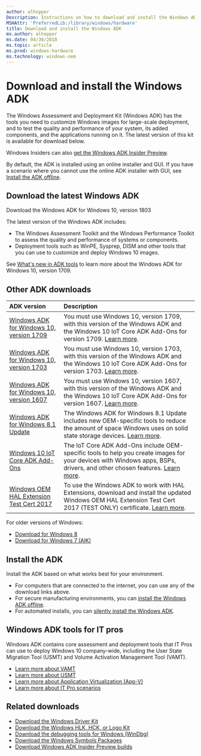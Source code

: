 ```yaml
---
author: alhopper
Description: Instructions on how to download and install the Windows ADK
MSHAttr: 'PreferredLib:/library/windows/hardware'
title: Download and install the Windows ADK
ms.author: alhopper
ms.date: 04/30/2018
ms.topic: article
ms.prod: windows-hardware
ms.technology: windows-oem
---
```

# Download and install the Windows ADK

The Windows Assessment and Deployment Kit (Windows ADK) has the tools you need to customize Windows images for large-scale deployment, and to test the quality and performance of your system, its added components, and the applications running on it. The latest version of this kit is available for download below.

Windows Insiders can also [get the Windows ADK Insider Preview](https://www.microsoft.com/software-download/windowsinsiderpreviewADK).

By default, the ADK is installed using an online installer and GUI. If you have a scenario where you cannot use the online ADK installer with GUI, see [Install the ADK offline](adk-offline-install.md).

## Download the latest Windows ADK

Download the Windows ADK for Windows 10, version 1803

The latest version of the Windows ADK includes:

* The Windows Assessment Toolkit and the Windows Performance Toolkit to assess the quality and performance of systems or components.
* Deployment tools such as WinPE, Sysprep, DISM and other tools that you can use to customize and deploy Windows 10 images.

See [What's new in ADK tools](what-s-new-in-kits-and-tools.md) to learn more about the Windows ADK for Windows 10, version 1709.

## Other ADK downloads

| ADK version                               | Description                                           |
|:------------------------------------------|:------------------------------------------------------|
| [Windows ADK for Windows 10, version 1709](https://go.microsoft.com/fwlink/p/?linkid=859206)  | You must use Windows 10, version 1709, with this version of the Windows ADK and the Windows 10 IoT Core ADK Add-Ons for version 1709. [Learn more](what-s-new-in-kits-and-tools.md#whats-new-in-the-windows-adk-for-windows-10-version-1709). |
| [Windows ADK for Windows 10, version 1703](https://go.microsoft.com/fwlink/p/?LinkId=845542) | You must use Windows 10, version 1703, with this version of the Windows ADK and the Windows 10 IoT Core ADK Add-Ons for version 1703. [Learn more](what-s-new-in-kits-and-tools.md#whats-new-in-the-windows-adk-for-windows-10-version-1703).  |
| [Windows ADK for Windows 10, version 1607](https://go.microsoft.com/fwlink/p/?LinkId=526740) | You must use Windows 10, version 1607, with this version of the Windows ADK and the Windows 10 IoT Core ADK Add-Ons for version 1607. [Learn more](what-s-new-in-kits-and-tools.md#whats-new-in-the-windows-adk-for-windows-10-version-1607). |
| [Windows ADK for Windows 8.1 Update](https://go.microsoft.com/fwlink/p/?LinkId=393005) | The Windows ADK for Windows 8.1 Update includes new OEM-specific tools to reduce the amount of space Windows uses on solid state storage devices. [Learn more](https://docs.microsoft.com/en-us/previous-versions/windows/it-pro/windows-8.1-and-8/dn247001(v=win.10)). |
| [Windows 10 IoT Core ADK Add-Ons](https://go.microsoft.com/fwlink/p/?LinkId=735028) | The IoT Core ADK Add-Ons include OEM-specific tools to help you create images for your devices with Windows apps, BSPs, drivers, and other chosen features. [Learn more](https://docs.microsoft.com/en-us/windows-hardware/manufacture/iot/iot-core-adk-addons). |
| [Windows OEM HAL Extension Test Cert 2017](https://go.microsoft.com/fwlink/?linkid=872294) | To use the Windows ADK to work with HAL Extensions, download and install the updated Windows OEM HAL Extension Test Cert 2017 (TEST ONLY) certificate. [Learn more](https://support.microsoft.com/help/4131991). |

For older versions of Windows:

* [Download for Windows 8](https://www.microsoft.com/en-us/download/details.aspx?id=30652)
* [Download for Windows 7 (AIK)](https://www.microsoft.com/en-us/download/details.aspx?id=5753)

## Install the ADK

Install the ADK based on what works best for your environment.

* For computers that are connected to the internet, you can use any of the download links above.
* For secure manufacturing environments, you can [install the Windows ADK offline](adk-offline-install.md).
* For automated installs, you can [silently install the Windows ADK](adk-offline-install.md#install-the-windows-adk-on-an-offline-computer-using-the-command-line).

## Windows ADK tools for IT pros

Windows ADK contains core assessment and deployment tools that IT Pros can use to deploy Windows 10 company-wide, including the User State Migration Tool (USMT) and Volume Activation Management Tool (VAMT).

* [Learn more about VAMT](https://docs.microsoft.com/en-us/windows/deployment/volume-activation/volume-activation-management-tool)
* [Learn more about USMT](https://docs.microsoft.com/en-us/windows/deployment/usmt/usmt-technical-reference)
* [Learn more about Application Virtualization (App-V)](https://docs.microsoft.com/en-us/windows/application-management/app-v/appv-for-windows)
* [Learn more about IT Pro scenarios](https://docs.microsoft.com/en-us/windows/deployment/windows-adk-scenarios-for-it-pros)

## Related downloads

* [Download the Windows Driver Kit](https://developer.microsoft.com/en-us/windows/hardware/windows-driver-kit)
* [Download the Windows HLK, HCK, or Logo Kit](https://developer.microsoft.com/en-us/windows/hardware/windows-hardware-lab-kit)
* [Download the debugging tools for Windows (WinDbg)](https://developer.microsoft.com/en-us/windows/hardware/download-windbg)
* [Download the Windows Symbols Packages](https://developer.microsoft.com/en-us/windows/hardware/download-symbols)
* [Download Windows ADK Insider Preview builds](https://www.microsoft.com/en-us/software-download/windowsinsiderpreviewADK)